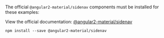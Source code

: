 # [<md-sidenav>](https://material.angular.io)

The official `@angular2-material/sidenav` components must be installed for these examples:

View the official documentation: [@angular2-material/sidenav](https://github.com/angular/material2/tree/master/src/components/sidenav)
 
```
npm install --save @angular2-material/sidenav
```
